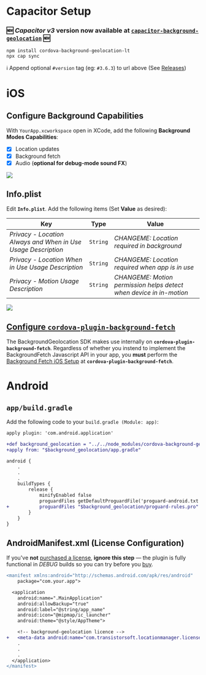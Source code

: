 # Capacitor Setup

### :new: *Capacitor v3* version now available at [__`capacitor-background-geolocation`__](https://github.com/transistorsoft/capacitor-background-geolocation) :new:

```
npm install cordova-background-geolocation-lt
npx cap sync
```
:information_source: Append optional `#version` tag (eg: `#3.6.3`) to url above (See [Releases](../../../releases))

# iOS

## Configure Background Capabilities

With `YourApp.xcworkspace` open in XCode, add the following **Background Modes Capabilities**:

- [x] Location updates
- [x] Background fetch
- [x] Audio (**optional for debug-mode sound FX**)

![](https://dl.dropbox.com/s/c3vm8x0wgrfn9f4/ios-setup-background-modes.png?dl=1)

## Info.plist

Edit **`Info.plist`**.  Add the following items (Set **Value** as desired):

| Key | Type | Value |
|-----|-------|-------------|
| *Privacy - Location Always and When in Use Usage Description* | `String` | *CHANGEME: Location required in background* |
| *Privacy - Location When in Use Usage Description* | `String` | *CHANGEME: Location required when app is in use* |
| *Privacy - Motion Usage Description* | `String` | *CHANGEME: Motion permission helps detect when device in in-motion* |

![](https://dl.dropbox.com/s/9non3j83jj0rimu/ios-setup-plist-strings.png?dl=1)

## [Configure `cordova-plugin-background-fetch`](https://github.com/transistorsoft/cordova-plugin-background-fetch/blob/master/docs/INSTALL_CAPACITOR.md#ios-setup)

The BackgroundGeolocation SDK makes use internally on __`cordova-plugin-background-fetch`__.  Regardless of whether you instend to implement the BackgroundFetch Javascript API in your app, you **must** perform the [Background Fetch iOS Setup](https://github.com/transistorsoft/cordova-plugin-background-fetch/blob/master/docs/INSTALL_CAPACITOR.md#ios-setup) at __`cordova-plugin-background-fetch`__.


# Android

## `app/build.gradle`

Add the following code to your `build.gradle (Module: app)`:

```diff
apply plugin: 'com.android.application'

+def background_geolocation = "../../node_modules/cordova-background-geolocation-lt/src/android"
+apply from: "$background_geolocation/app.gradle"

android {
    .
    .
    .
    buildTypes {
        release {
            minifyEnabled false
            proguardFiles getDefaultProguardFile('proguard-android.txt'), 'proguard-rules.pro'
+           proguardFiles "$background_geolocation/proguard-rules.pro"
        }
    }
}
```

## AndroidManifest.xml (License Configuration)

If you've **not** [purchased a license](https://www.transistorsoft.com/shop/products/cordova-background-geolocation#plans), **ignore this step** &mdash; the plugin is fully functional in *DEBUG* builds so you can try before you [buy](https://www.transistorsoft.com/shop/products/cordova-background-geolocation#plans).

```diff
<manifest xmlns:android="http://schemas.android.com/apk/res/android"
    package="com.your.app">

  <application
    android:name=".MainApplication"
    android:allowBackup="true"
    android:label="@string/app_name"
    android:icon="@mipmap/ic_launcher"
    android:theme="@style/AppTheme">

    <!-- background-geolocation licence -->
+   <meta-data android:name="com.transistorsoft.locationmanager.license" android:value="YOUR_LICENCE_KEY_HERE" />
    .
    .
    .
  </application>
</manifest>

```
